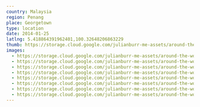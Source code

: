 ```yaml
---
country: Malaysia
region: Penang
place: Georgetown
type: location
date: 2014-01-25
latlng: 5.418864391962401,100.32648206863229
thumb: https://storage.cloud.google.com/julianburr-me-assets/around-the-world/malaysia/georgetown/IMG_2381--thumb.JPG
images:
  - https://storage.cloud.google.com/julianburr-me-assets/around-the-world/malaysia/georgetown/IMG_2381.JPG
  - https://storage.cloud.google.com/julianburr-me-assets/around-the-world/malaysia/georgetown/IMG_2471.JPG
  - https://storage.cloud.google.com/julianburr-me-assets/around-the-world/malaysia/georgetown/IMG_2366.JPG
  - https://storage.cloud.google.com/julianburr-me-assets/around-the-world/malaysia/georgetown/IMG_2392.JPG
  - https://storage.cloud.google.com/julianburr-me-assets/around-the-world/malaysia/georgetown/IMG_2470.JPG
  - https://storage.cloud.google.com/julianburr-me-assets/around-the-world/malaysia/georgetown/IMG_2364.JPG
  - https://storage.cloud.google.com/julianburr-me-assets/around-the-world/malaysia/georgetown/IMG_2379.JPG
  - https://storage.cloud.google.com/julianburr-me-assets/around-the-world/malaysia/georgetown/IMG_2393.JPG
---
```

